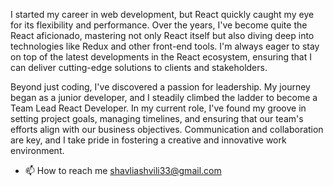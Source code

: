 I started my career in web development, but React quickly caught my eye for its flexibility and performance. Over the years, I've become quite the React aficionado, mastering not only React itself but also diving deep into technologies like Redux and other front-end tools. I'm always eager to stay on top of the latest developments in the React ecosystem, ensuring that I can deliver cutting-edge solutions to clients and stakeholders.

Beyond just coding, I've discovered a passion for leadership. My journey began as a junior developer, and I steadily climbed the ladder to become a Team Lead React Developer. In my current role, I've found my groove in setting project goals, managing timelines, and ensuring that our team's efforts align with our business objectives. Communication and collaboration are key, and I take pride in fostering a creative and innovative work environment.
- 📫 How to reach me shavliashvili33@gmail.com

<!---
GigaShavliashvili/GigaShavliashvili is a ✨ special ✨ repository because its `README.md` (this file) appears on your GitHub profile.
You can click the Preview link to take a look at your changes.
--->
